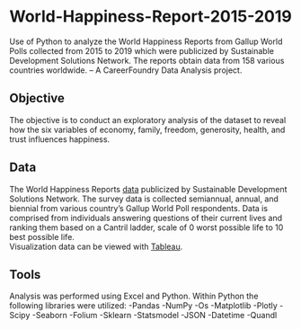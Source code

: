 # World-Happiness-Report-2015-2019
Use of Python to analyze the World Happiness Reports from Gallup World Polls collected from 2015 to 2019 which were publicized by Sustainable Development Solutions Network. The reports obtain data from 158 various countries worldwide.
– A CareerFoundry Data Analysis project.

## Objective
The objective is to conduct an exploratory analysis of the dataset to reveal how the six variables of economy, family, freedom, generosity, health, and trust influences happiness.  

## Data
The World Happiness Reports [data](https://worldhappiness.report/archive/) publicized by Sustainable Development Solutions Network.
The survey data is collected semiannual, annual, and biennial from various country’s Gallup World Poll respondents.   Data is comprised from individuals answering questions of their current lives and ranking them 
based on a Cantril ladder, scale of 0 worst possible life to 10 best possible life.  
Visualization data can be viewed with [Tableau](https://public.tableau.com/app/profile/tatum.zeliadt/viz/HappinessRankings2015-2019/Story1?publish=yes).
 
## Tools
Analysis was performed using Excel and Python. Within Python the following libraries were utilized:
-Pandas
-NumPy
-Os
-Matplotlib
-Plotly
-Scipy
-Seaborn
-Folium
-Sklearn
-Statsmodel
-JSON
-Datetime
-Quandl
